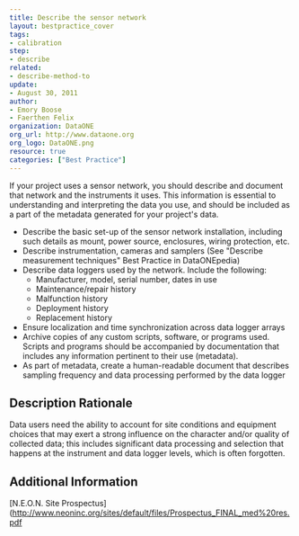 ```yaml
---
title: Describe the sensor network
layout: bestpractice_cover
tags:
- calibration
step:
- describe
related:
- describe-method-to
update:
- August 30, 2011
author:
- Emory Boose
- Faerthen Felix
organization: DataONE
org_url: http://www.dataone.org
org_logo: DataONE.png
resource: true
categories: ["Best Practice"]
---
```



If your project uses a sensor network, you should describe and document that network and the instruments it uses. This information is essential to understanding and interpreting the data you use, and should be included as a part of the metadata generated for your project's data.

- Describe the basic set-up of the sensor network installation, including such details as mount, power source, enclosures, wiring protection, etc.
- Describe instrumentation, cameras and samplers (See "Describe measurement techniques" Best Practice in DataONEpedia)
- Describe data loggers used by the network. Include the following:
  - Manufacturer, model, serial number, dates in use
  - Maintenance/repair history
  - Malfunction history
  - Deployment history
  - Replacement history
- Ensure localization and time synchronization across data logger arrays
- Archive copies of any custom scripts, software, or programs used. Scripts and programs should be accompanied by documentation that includes any information pertinent to their use (metadata).
- As part of metadata, create a human-readable document that describes sampling frequency and data processing performed by the data logger

## Description Rationale

Data users need the ability to account for site conditions and equipment choices that may exert a strong influence on the character and/or quality of collected data; this includes significant data processing and selection that happens at the instrument and data logger levels, which is often forgotten.

## Additional Information

[N.E.O.N. Site Prospectus](http://www.neoninc.org/sites/default/files/Prospectus_FINAL_med%20res.pdf
